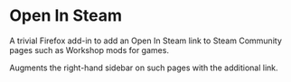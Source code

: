 # Open In Steam

A trivial Firefox add-in to add an Open In Steam link to Steam Community pages such as Workshop mods for games.

Augments the right-hand sidebar on such pages with the additional link.
